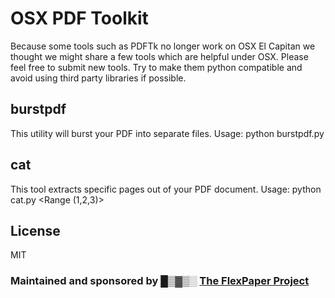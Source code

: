 OSX PDF Toolkit
=======
Because some tools such as PDFTk no longer work on OSX El Capitan we thought we might share a few tools which are helpful under OSX. 
Please feel free to submit new tools. Try to make them python compatible and avoid using third party libraries if possible. 

burstpdf
-----
This utility will burst your PDF into separate files. Usage:
python burstpdf.py <PDF file> <Output directory> <Frist Page> <Last Page>

cat
-----
This tool extracts specific pages out of your PDF document. Usage:
python cat.py <PDF File> <Range (1,2,3)> <Output directory>

License
-------------------
MIT

<h3>Maintained and sponsored by █▒▓▒░ <a href="http://flexpaper.devaldi.com/">The FlexPaper Project</a></h3>
